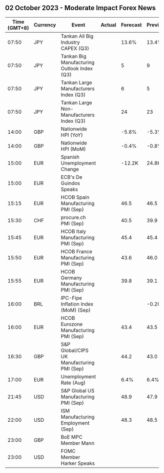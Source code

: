 ## 02 October 2023 - Moderate Impact Forex News

| Time (GMT+8) | Currency | Event | Actual | Forecast | Previous |
|------|----------|-------|--------|----------|----------|
| 07:50 | JPY | Tankan All Big Industry CAPEX (Q3) |  | 13.6% | 13.4% |
| 07:50 | JPY | Tankan Big Manufacturing Outlook Index (Q3) |  | 5 | 9 |
| 07:50 | JPY | Tankan Large Manufacturers Index (Q3) |  | 6 | 5 |
| 07:50 | JPY | Tankan Large Non-Manufacturers Index (Q3) |  | 24 | 23 |
| 14:00 | GBP | Nationwide HPI (YoY) |  | -5.8% | -5.3% |
| 14:00 | GBP | Nationwide HPI (MoM) |  | -0.4% | -0.8% |
| 15:00 | EUR | Spanish Unemployment Change |  | -12.2K | 24.8K |
| 15:00 | EUR | ECB's De Guindos Speaks |  |  |  |
| 15:15 | EUR | HCOB Spain Manufacturing PMI (Sep) |  | 46.5 | 46.5 |
| 15:30 | CHF | procure.ch PMI (Sep) |  | 40.5 | 39.9 |
| 15:45 | EUR | HCOB Italy Manufacturing PMI (Sep) |  | 45.4 | 45.4 |
| 15:50 | EUR | HCOB France Manufacturing PMI (Sep) |  | 43.6 | 46.0 |
| 15:55 | EUR | HCOB Germany Manufacturing PMI (Sep) |  | 39.8 | 39.1 |
| 16:00 | BRL | IPC-Fipe Inflation Index (MoM) (Sep) |  |  | -0.20% |
| 16:00 | EUR | HCOB Eurozone Manufacturing PMI (Sep) |  | 43.4 | 43.5 |
| 16:30 | GBP | S&P Global/CIPS UK Manufacturing PMI (Sep) |  | 44.2 | 43.0 |
| 17:00 | EUR | Unemployment Rate (Aug) |  | 6.4% | 6.4% |
| 21:45 | USD | S&P Global US Manufacturing PMI (Sep) |  | 48.9 | 47.9 |
| 22:00 | USD | ISM Manufacturing Employment (Sep) |  | 48.3 | 48.5 |
| 23:00 | GBP | BoE MPC Member Mann |  |  |  |
| 23:00 | USD | FOMC Member Harker Speaks |  |  |  |
